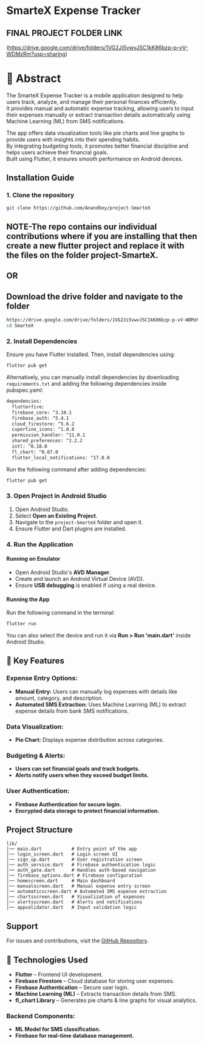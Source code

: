 # SmarteX Expense Tracker
## FINAL PROJECT FOLDER LINK
(https://drive.google.com/drive/folders/1VG2Ji5vwvJSC1kK86bzp-p-vV-WDMzRm?usp=sharing)
# 📌 Abstract  
The SmarteX Expense Tracker is a mobile application designed to help users track, analyze, and manage their personal finances efficiently.<br>
It provides manual and automatic expense tracking, allowing users to input their expenses manually or extract transaction details automatically using Machine Learning (ML) from SMS notifications.<br>

The app offers data visualization tools like pie charts and line graphs to provide users with insights into their spending habits.<br>
By integrating budgeting tools, it promotes better financial discipline and helps users achieve their financial goals.<br>
Built using Flutter, it ensures smooth performance on Android devices.<br>

## Installation Guide

### 1. Clone the repository
```sh
git clone https://github.com/Anandboy/project-SmarteX
```
## NOTE-The repo contains our individual contributions where if you are installing that then create a new flutter project and replace it with the files on the folder project-SmarteX. 

## OR

## Download the drive folder and navigate to the folder
```sh
https://drive.google.com/drive/folders/1VG2Ji5vwvJSC1kK86bzp-p-vV-WDMzRm?usp=sharing
cd SmarteX
```

### 2. Install Dependencies

Ensure you have Flutter installed. Then, install dependencies using:

```sh
flutter pub get
```
Alternatively, you can manually install dependencies by downloading `requirements.txt` and adding the following dependencies inside pubspec.yaml:
```sh
dependencies:
  flutterfire:
  firebase_core: ^3.10.1
  firebase_auth: ^5.4.1
  cloud_firestore: ^5.6.2
  cupertino_icons: ^1.0.8
  permission_handler: ^11.0.1
  shared_preferences: ^2.2.2
  intl: ^0.18.0
  fl_chart: ^0.67.0
  flutter_local_notifications: ^17.0.0
```
Run the following command after adding dependencies:
```sh
flutter pub get
```

### 3. Open Project in Android Studio

1. Open Android Studio.
2. Select **Open an Existing Project**.
3. Navigate to the `project-SmarteX` folder and open it.
4. Ensure Flutter and Dart plugins are installed.

### 4. Run the Application

#### Running on Emulator
- Open Android Studio's **AVD Manager**.
- Create and launch an Android Virtual Device (AVD).
- Ensure **USB debugging** is enabled if using a real device.

#### Running the App
Run the following command in the terminal:

```sh
flutter run
```

You can also select the device and run it via **Run > Run 'main.dart'** inside Android Studio.

## 🔹 Key Features  
### Expense Entry Options:<br>
- **Manual Entry:** Users can manually log expenses with details like amount, category, and description.<br>
- **Automated SMS Extraction:** Uses Machine Learning (ML) to extract expense details from bank SMS notifications.<br>

### Data Visualization:<br>
- **Pie Chart:** Displays expense distribution across categories.<br>

### Budgeting & Alerts:<br>
- **Users can set financial goals and track budgets.**<br>
- **Alerts notify users when they exceed budget limits.**<br>

### User Authentication:<br>
- **Firebase Authentication for secure login.**<br>
- **Encrypted data storage to protect financial information.**<br>


## Project Structure

```
lib/
│── main.dart           # Entry point of the app
│── login_screen.dart   # Login screen UI
│── sign_up.dart        # User registration screen
│── auth_service.dart   # Firebase authentication logic
│── auth_gate.dart      # Handles auth-based navigation
│── firebase_options.dart # Firebase configuration
│── homescreen.dart     # Main dashboard
│── manualscreen.dart   # Manual expense entry screen
│── automaticscreen.dart # Automated SMS expense extraction
│── chartsscreen.dart   # Visualization of expenses
│── alertsscreen.dart   # Alerts and notifications
│── appvalidator.dart   # Input validation logic
```

## Support
For issues and contributions, visit the [GitHub Repository](https://github.com/Anandboy/project-SmarteX).

## 🔹 Technologies Used  
- **Flutter** – Frontend UI development.<br>
- **Firebase Firestore** – Cloud database for storing user expenses.<br>
- **Firebase Authentication** – Secure user login.<br>
- **Machine Learning (ML)** – Extracts transaction details from SMS.<br>
- **fl_chart Library** – Generates pie charts & line graphs for visual analytics.<br>


### Backend Components:<br>
- **ML Model for SMS classification.**<br>
- **Firebase for real-time database management.**<br>



